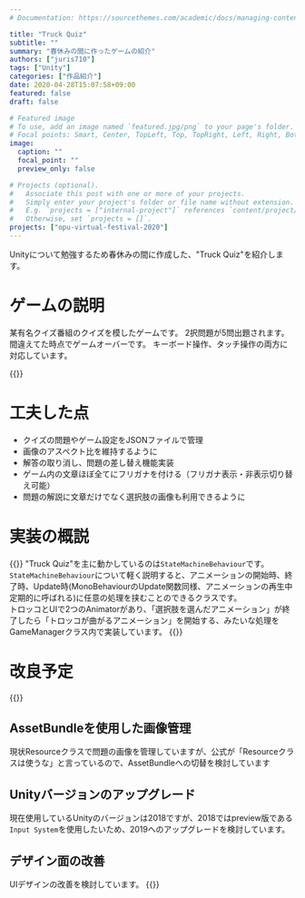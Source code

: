 ```yaml
---
# Documentation: https://sourcethemes.com/academic/docs/managing-content/

title: "Truck Quiz"
subtitle: ""
summary: "春休みの間に作ったゲームの紹介"
authors: ["juris710"]
tags: ["Unity"]
categories: ["作品紹介"]
date: 2020-04-28T15:07:58+09:00
featured: false
draft: false

# Featured image
# To use, add an image named `featured.jpg/png` to your page's folder.
# Focal points: Smart, Center, TopLeft, Top, TopRight, Left, Right, BottomLeft, Bottom, BottomRight.
image:
  caption: ""
  focal_point: ""
  preview_only: false

# Projects (optional).
#   Associate this post with one or more of your projects.
#   Simply enter your project's folder or file name without extension.
#   E.g. `projects = ["internal-project"]` references `content/project/deep-learning/index.md`.
#   Otherwise, set `projects = []`.
projects: ["opu-virtual-festival-2020"]
---
```

Unityについて勉強するため春休みの間に作成した、"Truck Quiz"を紹介します。

# ゲームの説明  

某有名クイズ番組のクイズを模したゲームです。
2択問題が5問出題されます。間違えてた時点でゲームオーバーです。
キーボード操作、タッチ操作の両方に対応しています。

{{<unity src="https://juris710.github.io/TruckQuizSample/">}}

# 工夫した点  

- クイズの問題やゲーム設定をJSONファイルで管理
- 画像のアスペクト比を維持するように
- 解答の取り消し、問題の差し替え機能実装
- ゲーム内の文章ほぼ全てにフリガナを付ける（フリガナ表示・非表示切り替え可能）
- 問題の解説に文章だけでなく選択肢の画像も利用できるように

# 実装の概説  

{{<spoiler text="Unityに詳しい人向け">}}
"Truck Quiz"を主に動かしているのは`StateMachineBehaviour`です。`StateMachineBehaviour`について軽く説明すると、アニメーションの開始時、終了時、Update時(MonoBehaviourのUpdate関数同様、アニメーションの再生中定期的に呼ばれる)に任意の処理を挟むことのできるクラスです。  
トロッコとUIで2つのAnimatorがあり、「選択肢を選んだアニメーション」が終了したら「トロッコが曲がるアニメーション」を開始する、みたいな処理をGameManagerクラス内で実装しています。
{{</spoiler>}}

# 改良予定  

{{<spoiler text="Unityに詳しい人向け">}}

## AssetBundleを使用した画像管理  

現状Resourceクラスで問題の画像を管理していますが、公式が「Resourceクラスは使うな」と言っているので、AssetBundleへの切替を検討しています

## Unityバージョンのアップグレード  

現在使用しているUnityのバージョンは2018ですが、2018ではpreview版である`Input System`を使用したいため、2019へのアップグレードを検討しています。

## デザイン面の改善

UIデザインの改善を検討しています。
{{</spoiler>}}
